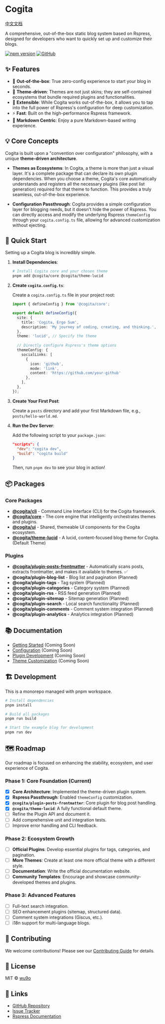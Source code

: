 # Cogita

[中文文档](./README.zh-CN.md)

A comprehensive, out-of-the-box static blog system based on Rspress, designed for developers who want to quickly set up and customize their blogs.

[![npm version](https://badge.fury.io/js/@cogita%2Fcore.svg)](https://badge.fury.io/js/@cogita%2Fcore)
[![GitHub](https://img.shields.io/github/license/wu9o/cogita)](https://github.com/wu9o/cogita/blob/main/LICENSE)

## ✨ Features

- 🚀 **Out-of-the-box**: True zero-config experience to start your blog in seconds.
- 🎨 **Theme-driven**: Themes are not just skins; they are self-contained ecosystems that bundle required plugins and functionalities.
- 🔧 **Extensible**: While Cogita works out-of-the-box, it allows you to tap into the full power of Rspress's configuration for deep customization.
- ⚡ **Fast**: Built on the high-performance Rspress framework.
- 📝 **Markdown Centric**: Enjoy a pure Markdown-based writing experience.

## 💡 Core Concepts

Cogita is built upon a "convention over configuration" philosophy, with a unique **theme-driven architecture**.

- **Themes as Ecosystems**: In Cogita, a theme is more than just a visual layer. It's a complete package that can declare its own plugin dependencies. When you choose a theme, Cogita's core automatically understands and registers all the necessary plugins (like post list generation) required for that theme to function. This provides a truly seamless, out-of-the-box experience.

- **Configuration Passthrough**: Cogita provides a simple configuration layer for blogging needs, but it doesn't hide the power of Rspress. You can directly access and modify the underlying Rspress `themeConfig` through your `cogita.config.ts` file, allowing for advanced customization without ejecting.

## 🚀 Quick Start

Setting up a Cogita blog is incredibly simple.

1.  **Install Dependencies**:

    ```bash
    # Install Cogita core and your chosen theme
    pnpm add @cogita/core @cogita/theme-lucid
    ```

2.  **Create `cogita.config.ts`**:

    Create a `cogita.config.ts` file in your project root:

    ```typescript
    import { defineConfig } from '@cogita/core';

    export default defineConfig({
      site: {
        title: 'Cogita, Ergo Sum',
        description: 'My journey of coding, creating, and thinking.',
      },
      theme: 'lucid', // Specify the theme
      
      // Directly configure Rspress's theme options
      themeConfig: {
        socialLinks: [
          { 
            icon: 'github', 
            mode: 'link', 
            content: 'https://github.com/your-github' 
          },
        ],
      },
    });
    ```

3.  **Create Your First Post**:

    Create a `posts` directory and add your first Markdown file, e.g., `posts/hello-world.md`.

4.  **Run the Dev Server**:

    Add the following script to your `package.json`:
    ```json
    "scripts": {
      "dev": "cogita dev",
      "build": "cogita build"
    }
    ```
    Then, run `pnpm dev` to see your blog in action!

## 📦 Packages

### Core Packages
- **[@cogita/cli](./packages/cli)** - Command Line Interface (CLI) for the Cogita framework.
- **[@cogita/core](./packages/core)** - The core engine that intelligently orchestrates themes and plugins.
- **[@cogita/ui](./packages/ui)** - Shared, themeable UI components for the Cogita ecosystem.
- **[@cogita/theme-lucid](./themes/lucid)** - A lucid, content-focused blog theme for Cogita. (Default Theme)

### Plugins
- **[@cogita/plugin-posts-frontmatter](./plugins/posts-frontmatter)** - Automatically scans posts, extracts frontmatter, and makes it available to themes. ✅
- **@cogita/plugin-blog-list** - Blog list and pagination (Planned)
- **@cogita/plugin-tags** - Tag system (Planned)
- **@cogita/plugin-categories** - Category system (Planned)
- **@cogita/plugin-rss** - RSS feed generation (Planned)
- **@cogita/plugin-sitemap** - Sitemap generation (Planned)
- **@cogita/plugin-search** - Local search functionality (Planned)
- **@cogita/plugin-comments** - Comment system integration (Planned)
- **@cogita/plugin-analytics** - Analytics integration (Planned)

## 📚 Documentation

- [Getting Started](./docs/getting-started.md) (Coming Soon)
- [Configuration](./docs/configuration.md) (Coming Soon)
- [Plugin Development](./docs/plugin-development.md) (Coming Soon)
- [Theme Customization](./docs/theme-customization.md) (Coming Soon)

## 🏗️ Development

This is a monorepo managed with pnpm workspace.

```bash
# Install dependencies
pnpm install

# Build all packages
pnpm run build

# Start the example blog for development
pnpm run dev
```

## 🗺️ Roadmap

Our roadmap is focused on enhancing the stability, ecosystem, and user experience of Cogita.

### Phase 1: Core Foundation (Current)
- [x] **Core Architecture**: Implemented the theme-driven plugin system.
- [x] **Rspress Passthrough**: Enabled `themeConfig` customization.
- [x] **`@cogita/plugin-posts-frontmatter`**: Core plugin for blog post handling.
- [x] **`@cogita/theme-lucid`**: A fully functional default theme.
- [ ] Refine the Plugin API and document it.
- [ ] Add comprehensive unit and integration tests.
- [ ] Improve error handling and CLI feedback.

### Phase 2: Ecosystem Growth
- [ ] **Official Plugins**: Develop essential plugins for tags, categories, and pagination.
- [ ] **More Themes**: Create at least one more official theme with a different style.
- [ ] **Documentation**: Write the official documentation website.
- [ ] **Community Templates**: Encourage and showcase community-developed themes and plugins.

### Phase 3: Advanced Features
- [ ] Full-text search integration.
- [ ] SEO enhancement plugins (sitemap, structured data).
- [ ] Comment system integrations (Giscus, etc.).
- [ ] i18n support for multi-language blogs.

## 🤝 Contributing

We welcome contributions! Please see our [Contributing Guide](./CONTRIBUTING.md) for details.

## 📄 License

MIT © [wu9o](https://github.com/wu9o)

## 🔗 Links

- [GitHub Repository](https://github.com/wu9o/cogita)
- [Issue Tracker](https://github.com/wu9o/cogita/issues)
- [Rspress Documentation](https://rspress.dev/)
